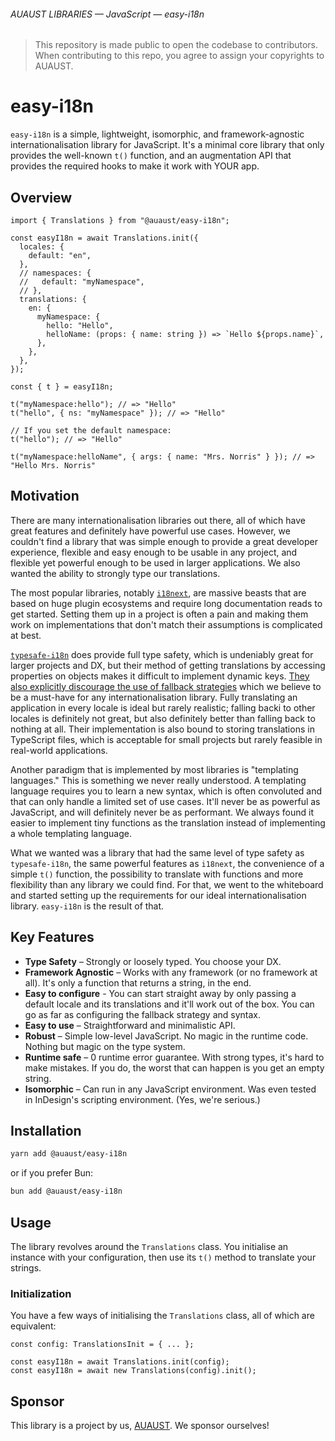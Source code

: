 ###### AUAUST LIBRARIES — JavaScript — easy-i18n

> This repository is made public to open the codebase to contributors.
> When contributing to this repo, you agree to assign your copyrights to AUAUST.

# easy-i18n

`easy-i18n` is a simple, lightweight, isomorphic, and framework-agnostic internationalisation library for JavaScript.
It's a minimal core library that only provides the well-known `t()` function, and an augmentation API that provides the required hooks to make it work with YOUR app.

## Overview

```tsx
import { Translations } from "@auaust/easy-i18n";

const easyI18n = await Translations.init({
  locales: {
    default: "en",
  },
  // namespaces: {
  //   default: "myNamespace",
  // },
  translations: {
    en: {
      myNamespace: {
        hello: "Hello",
        helloName: (props: { name: string }) => `Hello ${props.name}`,
      },
    },
  },
});

const { t } = easyI18n;

t("myNamespace:hello"); // => "Hello"
t("hello", { ns: "myNamespace" }); // => "Hello"

// If you set the default namespace:
t("hello"); // => "Hello"

t("myNamespace:helloName", { args: { name: "Mrs. Norris" } }); // => "Hello Mrs. Norris"
```

## Motivation

There are many internationalisation libraries out there, all of which have great features and definitely have powerful use cases. However, we couldn't find a library that was simple enough to provide a great developer experience, flexible and easy enough to be usable in any project, and flexible yet powerful enough to be used in larger applications. We also wanted the ability to strongly type our translations.

The most popular libraries, notably [`i18next`](https://www.i18next.com), are massive beasts that are based on huge plugin ecosystems and require long documentation reads to get started. Setting them up in a project is often a pain and making them work on implementations that don't match their assumptions is complicated at best.

[`typesafe-i18n`](https://github.com/ivanhofer/typesafe-i18n) does provide full type safety, which is undeniably great for larger projects and DX, but their method of getting translations by accessing properties on objects makes it difficult to implement dynamic keys. [They also explicitly discourage the use of fallback strategies](https://github.com/ivanhofer/typesafe-i18n#how-can-i-use-my-base-translation-as-a-fallback-for-other-locales) which we believe to be a must-have for any internationalisation library. Fully translating an application in every locale is ideal but rarely realistic; falling backi to other locales is definitely not great, but also definitely better than falling back to nothing at all. Their implementation is also bound to storing translations in TypeScript files, which is acceptable for small projects but rarely feasible in real-world applications.

Another paradigm that is implemented by most libraries is "templating languages." This is something we never really understood. A templating language requires you to learn a new syntax, which is often convoluted and that can only handle a limited set of use cases. It'll never be as powerful as JavaScript, and will definitely never be as performant. We always found it easier to implement tiny functions as the translation instead of implementing a whole templating language.

What we wanted was a library that had the same level of type safety as `typesafe-i18n`, the same powerful features as `i18next`, the convenience of a simple `t()` function, the possibility to translate with functions and more flexibility than any library we could find. For that, we went to the whiteboard and started setting up the requirements for our ideal internationalisation library. `easy-i18n` is the result of that.

## Key Features

- **Type Safety** – Strongly or loosely typed. You choose your DX.
- **Framework Agnostic** – Works with any framework (or no framework at all). It's only a function that returns a string, in the end.
- **Easy to configure** - You can start straight away by only passing a default locale and its translations and it'll work out of the box. You can go as far as configuring the fallback strategy and syntax.
- **Easy to use** – Straightforward and minimalistic API.
- **Robust** – Simple low-level JavaScript. No magic in the runtime code. Nothing but magic on the type system.
- **Runtime safe** – 0 runtime error guarantee. With strong types, it's hard to make mistakes. If you do, the worst that can happen is you get an empty string.
- **Isomorphic** – Can run in any JavaScript environment. Was even tested in InDesign's scripting environment. (Yes, we're serious.)

## Installation

```sh
yarn add @auaust/easy-i18n
```

or if you prefer Bun:

```sh
bun add @auaust/easy-i18n
```

## Usage

The library revolves around the `Translations` class. You initialise an instance with your configuration, then use its `t()` method to translate your strings.

### Initialization

You have a few ways of initialising the `Translations` class, all of which are equivalent:

```tsx
const config: TranslationsInit = { ... };

const easyI18n = await Translations.init(config);
const easyI18n = await new Translations(config).init();
```

## Sponsor

This library is a project by us, [AUAUST](https://auaust.ch/). We sponsor ourselves!
